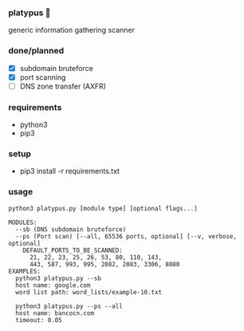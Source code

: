 ### platypus 🦆

generic information gathering scanner

### done/planned
- [x] subdomain bruteforce<br>
- [x] port scanning<br>
- [ ] DNS zone transfer (AXFR)

### requirements 
- python3
- pip3

### setup
- pip3 install -r requirements.txt

### usage
```
python3 platypus.py [module type] [optional flags...]

MODULES:
  --sb (DNS subdomain bruteforce)
  --ps (Port scan) [--all, 65536 ports, optional] [--v, verbose, optional]
    DEFAULT_PORTS_TO_BE_SCANNED:
      21, 22, 23, 25, 26, 53, 80, 110, 143,
      443, 587, 993, 995, 2082, 2083, 3306, 8080
EXAMPLES:
  python3 platypus.py --sb
  host name: google.com
  word list path: word_lists/example-10.txt

  python3 platypus.py --ps --all
  host name: bancocn.com
  timeout: 0.05
```
